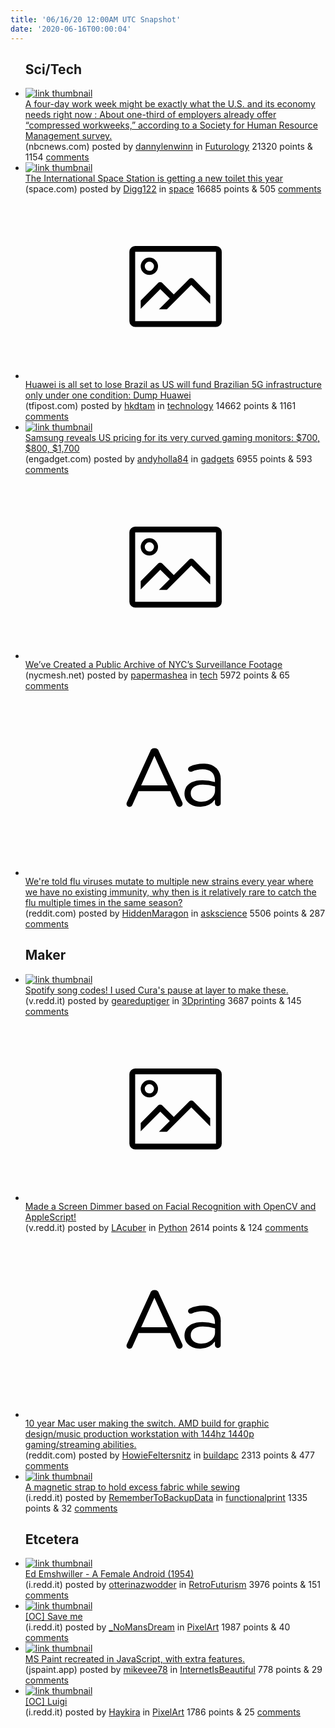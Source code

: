 ```yaml
---
title: '06/16/20 12:00AM UTC Snapshot'
date: '2020-06-16T00:00:04'
---
```

<ul>
<h2>Sci/Tech</h2>

<li><a href='https://www.nbcnews.com/business/business-news/four-day-work-week-might-be-exactly-what-u-s-n1229631'><img src='https://b.thumbs.redditmedia.com/8E6jT5BfnTaQ32u3dboVrsXEqxIbHtDpEWQ5VvwNSTc.jpg' alt='link thumbnail'></a><div><div class='linkTitle'><a href='https://www.nbcnews.com/business/business-news/four-day-work-week-might-be-exactly-what-u-s-n1229631'>A four-day work week might be exactly what the U.S. and its economy needs right now : About one-third of employers already offer “compressed workweeks,” according to a Society for Human Resource Management survey.</a></div>(nbcnews.com) posted by <a href='https://www.reddit.com/user/dannylenwinn'>dannylenwinn</a> in <a href='https://www.reddit.com/r/Futurology'>Futurology</a> 21320 points & 1154 <a href='https://www.reddit.com/r/Futurology/comments/h9909w/a_fourday_work_week_might_be_exactly_what_the_us/'>comments</a></div></li>

<li><a href='https://www.space.com/new-toilet-coming-for-international-space-station-astronauts.html'><img src='https://b.thumbs.redditmedia.com/g524LNOqMPbXYjipXoGx2V1QoCQ8NTKuKexX5LC57jw.jpg' alt='link thumbnail'></a><div><div class='linkTitle'><a href='https://www.space.com/new-toilet-coming-for-international-space-station-astronauts.html'>The International Space Station is getting a new toilet this year</a></div>(space.com) posted by <a href='https://www.reddit.com/user/Digg122'>Digg122</a> in <a href='https://www.reddit.com/r/space'>space</a> 16685 points & 505 <a href='https://www.reddit.com/r/space/comments/h9ji7t/the_international_space_station_is_getting_a_new/'>comments</a></div></li>

<li><a href='https://tfipost.com/2020/06/huawei-is-all-set-to-lose-brazil-as-us-will-fund-brazilian-5g-infrastructure-only-under-one-condition-dump-huawei/'><svg version='1.1' viewBox='-34 -14 104 64' preserveAspectRatio='xMidYMid meet' xmlns='http://www.w3.org/2000/svg' xmlns:xlink='http://www.w3.org/1999/xlink'>
    <title>link thumbnail</title>
    <path d='M32,4H4A2,2,0,0,0,2,6V30a2,2,0,0,0,2,2H32a2,2,0,0,0,2-2V6A2,2,0,0,0,32,4ZM4,30V6H32V30Z'></path>
    <path d='M8.92,14a3,3,0,1,0-3-3A3,3,0,0,0,8.92,14Zm0-4.6A1.6,1.6,0,1,1,7.33,11,1.6,1.6,0,0,1,8.92,9.41Z'></path>
    <path d='M22.78,15.37l-5.4,5.4-4-4a1,1,0,0,0-1.41,0L5.92,22.9v2.83l6.79-6.79L16,22.18l-3.75,3.75H15l8.45-8.45L30,24V21.18l-5.81-5.81A1,1,0,0,0,22.78,15.37Z'></path>
    </svg></a><div><div class='linkTitle'><a href='https://tfipost.com/2020/06/huawei-is-all-set-to-lose-brazil-as-us-will-fund-brazilian-5g-infrastructure-only-under-one-condition-dump-huawei/'>Huawei is all set to lose Brazil as US will fund Brazilian 5G infrastructure only under one condition: Dump Huawei</a></div>(tfipost.com) posted by <a href='https://www.reddit.com/user/hkdtam'>hkdtam</a> in <a href='https://www.reddit.com/r/technology'>technology</a> 14662 points & 1161 <a href='https://www.reddit.com/r/technology/comments/h9ku1k/huawei_is_all_set_to_lose_brazil_as_us_will_fund/'>comments</a></div></li>

<li><a href='https://www.engadget.com/samsung-odyssey-curved-gaming-monitors-us-prices-120014874.html?utm_campaign=homepage&amp;utm_medium=internal&amp;utm_source=dl'><img src='https://b.thumbs.redditmedia.com/ZHOGMDydnArG6eQ3ZKFLX0NOcy-aILnvJ7GttnPolSo.jpg' alt='link thumbnail'></a><div><div class='linkTitle'><a href='https://www.engadget.com/samsung-odyssey-curved-gaming-monitors-us-prices-120014874.html?utm_campaign=homepage&amp;utm_medium=internal&amp;utm_source=dl'>Samsung reveals US pricing for its very curved gaming monitors: $700, $800, $1,700</a></div>(engadget.com) posted by <a href='https://www.reddit.com/user/andyholla84'>andyholla84</a> in <a href='https://www.reddit.com/r/gadgets'>gadgets</a> 6955 points & 593 <a href='https://www.reddit.com/r/gadgets/comments/h9hngx/samsung_reveals_us_pricing_for_its_very_curved/'>comments</a></div></li>

<li><a href='https://www.nycmesh.net/blog/nyc-surveillance-archive/'><svg version='1.1' viewBox='-34 -14 104 64' preserveAspectRatio='xMidYMid meet' xmlns='http://www.w3.org/2000/svg' xmlns:xlink='http://www.w3.org/1999/xlink'>
    <title>link thumbnail</title>
    <path d='M32,4H4A2,2,0,0,0,2,6V30a2,2,0,0,0,2,2H32a2,2,0,0,0,2-2V6A2,2,0,0,0,32,4ZM4,30V6H32V30Z'></path>
    <path d='M8.92,14a3,3,0,1,0-3-3A3,3,0,0,0,8.92,14Zm0-4.6A1.6,1.6,0,1,1,7.33,11,1.6,1.6,0,0,1,8.92,9.41Z'></path>
    <path d='M22.78,15.37l-5.4,5.4-4-4a1,1,0,0,0-1.41,0L5.92,22.9v2.83l6.79-6.79L16,22.18l-3.75,3.75H15l8.45-8.45L30,24V21.18l-5.81-5.81A1,1,0,0,0,22.78,15.37Z'></path>
    </svg></a><div><div class='linkTitle'><a href='https://www.nycmesh.net/blog/nyc-surveillance-archive/'>We’ve Created a Public Archive of NYC’s Surveillance Footage</a></div>(nycmesh.net) posted by <a href='https://www.reddit.com/user/papermashea'>papermashea</a> in <a href='https://www.reddit.com/r/tech'>tech</a> 5972 points & 65 <a href='https://www.reddit.com/r/tech/comments/h9he1y/weve_created_a_public_archive_of_nycs/'>comments</a></div></li>

<li><a href='https://www.reddit.com/r/askscience/comments/h9eugb/were_told_flu_viruses_mutate_to_multiple_new/'><svg version='1.1' viewBox='-34 -12 104 64' preserveAspectRatio='xMidYMid slice' xmlns='http://www.w3.org/2000/svg' xmlns:xlink='http://www.w3.org/1999/xlink'>
    <title>text link thumbnail</title>
    <path d='M12.19,8.84a1.45,1.45,0,0,0-1.4-1h-.12a1.46,1.46,0,0,0-1.42,1L1.14,26.56a1.29,1.29,0,0,0-.14.59,1,1,0,0,0,1,1,1.12,1.12,0,0,0,1.08-.77l2.08-4.65h11l2.08,4.59a1.24,1.24,0,0,0,1.12.83,1.08,1.08,0,0,0,1.08-1.08,1.64,1.64,0,0,0-.14-.57ZM6.08,20.71l4.59-10.22,4.6,10.22Z'>
    </path>
    <path d='M32.24,14.78A6.35,6.35,0,0,0,27.6,13.2a11.36,11.36,0,0,0-4.7,1,1,1,0,0,0-.58.89,1,1,0,0,0,.94.92,1.23,1.23,0,0,0,.39-.08,8.87,8.87,0,0,1,3.72-.81c2.7,0,4.28,1.33,4.28,3.92v.5a15.29,15.29,0,0,0-4.42-.61c-3.64,0-6.14,1.61-6.14,4.64v.05c0,2.95,2.7,4.48,5.37,4.48a6.29,6.29,0,0,0,5.19-2.48V26.9a1,1,0,0,0,1,1,1,1,0,0,0,1-1.06V19A5.71,5.71,0,0,0,32.24,14.78Zm-.56,7.7c0,2.28-2.17,3.89-4.81,3.89-1.94,0-3.61-1.06-3.61-2.86v-.06c0-1.8,1.5-3,4.2-3a15.2,15.2,0,0,1,4.22.61Z'>
    </path>
    </svg></a><div><div class='linkTitle'><a href='https://www.reddit.com/r/askscience/comments/h9eugb/were_told_flu_viruses_mutate_to_multiple_new/'>We're told flu viruses mutate to multiple new strains every year where we have no existing immunity, why then is it relatively rare to catch the flu multiple times in the same season?</a></div>(reddit.com) posted by <a href='https://www.reddit.com/user/HiddenMaragon'>HiddenMaragon</a> in <a href='https://www.reddit.com/r/askscience'>askscience</a> 5506 points & 287 <a href='https://www.reddit.com/r/askscience/comments/h9eugb/were_told_flu_viruses_mutate_to_multiple_new/'>comments</a></div></li>

<h2>Maker</h2>

<li><a href='https://v.redd.it/2pvs12gon0551'><img src='https://a.thumbs.redditmedia.com/wHlCwid6ymiKwnfEtyqO9XnPywKQc-vaC5bRibYjyz4.jpg' alt='link thumbnail'></a><div><div class='linkTitle'><a href='https://v.redd.it/2pvs12gon0551'>Spotify song codes! I used Cura's pause at layer to make these.</a></div>(v.redd.it) posted by <a href='https://www.reddit.com/user/geareduptiger'>geareduptiger</a> in <a href='https://www.reddit.com/r/3Dprinting'>3Dprinting</a> 3687 points & 145 <a href='https://www.reddit.com/r/3Dprinting/comments/h9aeq6/spotify_song_codes_i_used_curas_pause_at_layer_to/'>comments</a></div></li>

<li><a href='https://v.redd.it/ns6wu0ho11551'><svg version='1.1' viewBox='-34 -14 104 64' preserveAspectRatio='xMidYMid meet' xmlns='http://www.w3.org/2000/svg' xmlns:xlink='http://www.w3.org/1999/xlink'>
    <title>link thumbnail</title>
    <path d='M32,4H4A2,2,0,0,0,2,6V30a2,2,0,0,0,2,2H32a2,2,0,0,0,2-2V6A2,2,0,0,0,32,4ZM4,30V6H32V30Z'></path>
    <path d='M8.92,14a3,3,0,1,0-3-3A3,3,0,0,0,8.92,14Zm0-4.6A1.6,1.6,0,1,1,7.33,11,1.6,1.6,0,0,1,8.92,9.41Z'></path>
    <path d='M22.78,15.37l-5.4,5.4-4-4a1,1,0,0,0-1.41,0L5.92,22.9v2.83l6.79-6.79L16,22.18l-3.75,3.75H15l8.45-8.45L30,24V21.18l-5.81-5.81A1,1,0,0,0,22.78,15.37Z'></path>
    </svg></a><div><div class='linkTitle'><a href='https://v.redd.it/ns6wu0ho11551'>Made a Screen Dimmer based on Facial Recognition with OpenCV and AppleScript!</a></div>(v.redd.it) posted by <a href='https://www.reddit.com/user/LAcuber'>LAcuber</a> in <a href='https://www.reddit.com/r/Python'>Python</a> 2614 points & 124 <a href='https://www.reddit.com/r/Python/comments/h9bfe4/made_a_screen_dimmer_based_on_facial_recognition/'>comments</a></div></li>

<li><a href='https://www.reddit.com/r/buildapc/comments/h981hf/10_year_mac_user_making_the_switch_amd_build_for/'><svg version='1.1' viewBox='-34 -12 104 64' preserveAspectRatio='xMidYMid slice' xmlns='http://www.w3.org/2000/svg' xmlns:xlink='http://www.w3.org/1999/xlink'>
    <title>text link thumbnail</title>
    <path d='M12.19,8.84a1.45,1.45,0,0,0-1.4-1h-.12a1.46,1.46,0,0,0-1.42,1L1.14,26.56a1.29,1.29,0,0,0-.14.59,1,1,0,0,0,1,1,1.12,1.12,0,0,0,1.08-.77l2.08-4.65h11l2.08,4.59a1.24,1.24,0,0,0,1.12.83,1.08,1.08,0,0,0,1.08-1.08,1.64,1.64,0,0,0-.14-.57ZM6.08,20.71l4.59-10.22,4.6,10.22Z'>
    </path>
    <path d='M32.24,14.78A6.35,6.35,0,0,0,27.6,13.2a11.36,11.36,0,0,0-4.7,1,1,1,0,0,0-.58.89,1,1,0,0,0,.94.92,1.23,1.23,0,0,0,.39-.08,8.87,8.87,0,0,1,3.72-.81c2.7,0,4.28,1.33,4.28,3.92v.5a15.29,15.29,0,0,0-4.42-.61c-3.64,0-6.14,1.61-6.14,4.64v.05c0,2.95,2.7,4.48,5.37,4.48a6.29,6.29,0,0,0,5.19-2.48V26.9a1,1,0,0,0,1,1,1,1,0,0,0,1-1.06V19A5.71,5.71,0,0,0,32.24,14.78Zm-.56,7.7c0,2.28-2.17,3.89-4.81,3.89-1.94,0-3.61-1.06-3.61-2.86v-.06c0-1.8,1.5-3,4.2-3a15.2,15.2,0,0,1,4.22.61Z'>
    </path>
    </svg></a><div><div class='linkTitle'><a href='https://www.reddit.com/r/buildapc/comments/h981hf/10_year_mac_user_making_the_switch_amd_build_for/'>10 year Mac user making the switch. AMD build for graphic design/music production workstation with 144hz 1440p gaming/streaming abilities.</a></div>(reddit.com) posted by <a href='https://www.reddit.com/user/HowieFeltersnitz'>HowieFeltersnitz</a> in <a href='https://www.reddit.com/r/buildapc'>buildapc</a> 2313 points & 477 <a href='https://www.reddit.com/r/buildapc/comments/h981hf/10_year_mac_user_making_the_switch_amd_build_for/'>comments</a></div></li>

<li><a href='https://i.redd.it/u022cfenz0551.jpg'><img src='https://b.thumbs.redditmedia.com/LXtMdxS10JdpHXEoj4qHBeKnVdGeFVZbPOkRrnTn0Io.jpg' alt='link thumbnail'></a><div><div class='linkTitle'><a href='https://i.redd.it/u022cfenz0551.jpg'>A magnetic strap to hold excess fabric while sewing</a></div>(i.redd.it) posted by <a href='https://www.reddit.com/user/RememberToBackupData'>RememberToBackupData</a> in <a href='https://www.reddit.com/r/functionalprint'>functionalprint</a> 1335 points & 32 <a href='https://www.reddit.com/r/functionalprint/comments/h9ba1b/a_magnetic_strap_to_hold_excess_fabric_while/'>comments</a></div></li>

<h2>Etcetera</h2>

<li><a href='https://i.redd.it/ki54qxuwj0551.jpg'><img src='https://b.thumbs.redditmedia.com/pesF3d8ZuD4CvEdPeIpYNufZ1s_Fc_QD18aNNZUfOIs.jpg' alt='link thumbnail'></a><div><div class='linkTitle'><a href='https://i.redd.it/ki54qxuwj0551.jpg'>Ed Emshwiller - A Female Android (1954)</a></div>(i.redd.it) posted by <a href='https://www.reddit.com/user/otterinazwodder'>otterinazwodder</a> in <a href='https://www.reddit.com/r/RetroFuturism'>RetroFuturism</a> 3976 points & 151 <a href='https://www.reddit.com/r/RetroFuturism/comments/h9a3yj/ed_emshwiller_a_female_android_1954/'>comments</a></div></li>

<li><a href='https://i.redd.it/rlgz4f2adz451.gif'><img src='https://b.thumbs.redditmedia.com/9xgGtCzH69JJAyxIFinhlT17QLCBE39l1BjP4pacoAQ.jpg' alt='link thumbnail'></a><div><div class='linkTitle'><a href='https://i.redd.it/rlgz4f2adz451.gif'>[OC] Save me</a></div>(i.redd.it) posted by <a href='https://www.reddit.com/user/_NoMansDream'>_NoMansDream</a> in <a href='https://www.reddit.com/r/PixelArt'>PixelArt</a> 1987 points & 40 <a href='https://www.reddit.com/r/PixelArt/comments/h96omz/oc_save_me/'>comments</a></div></li>

<li><a href='https://jspaint.app/'><img src='https://b.thumbs.redditmedia.com/tHn0_wmpJGCa7zHwL_CoNpgEa8OK5OA5h3dT3ZAsmDs.jpg' alt='link thumbnail'></a><div><div class='linkTitle'><a href='https://jspaint.app/'>MS Paint recreated in JavaScript, with extra features.</a></div>(jspaint.app) posted by <a href='https://www.reddit.com/user/mikevee78'>mikevee78</a> in <a href='https://www.reddit.com/r/InternetIsBeautiful'>InternetIsBeautiful</a> 778 points & 29 <a href='https://www.reddit.com/r/InternetIsBeautiful/comments/h9ks68/ms_paint_recreated_in_javascript_with_extra/'>comments</a></div></li>

<li><a href='https://i.redd.it/i1k9tcqj63551.gif'><img src='https://a.thumbs.redditmedia.com/CqeNPdRQ1R-5vOUnKDfCgce2Oghr157TP2z4NmUiei8.jpg' alt='link thumbnail'></a><div><div class='linkTitle'><a href='https://i.redd.it/i1k9tcqj63551.gif'>[OC] Luigi</a></div>(i.redd.it) posted by <a href='https://www.reddit.com/user/Haykira'>Haykira</a> in <a href='https://www.reddit.com/r/PixelArt'>PixelArt</a> 1786 points & 25 <a href='https://www.reddit.com/r/PixelArt/comments/h9hq3o/oc_luigi/'>comments</a></div></li>

</ul>
